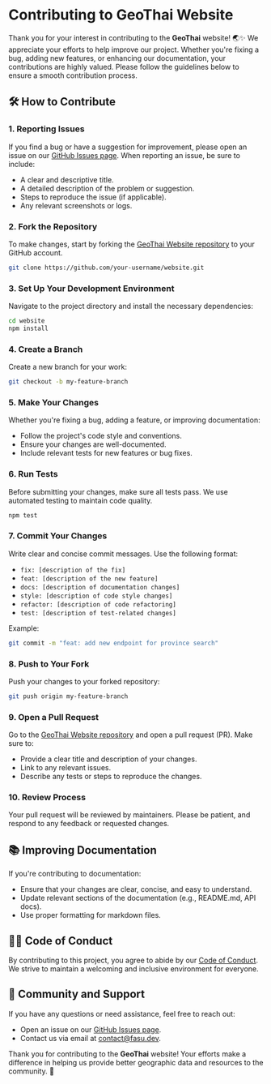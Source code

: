 # Contributing to GeoThai Website

Thank you for your interest in contributing to the **GeoThai** website! 🌏✨ We appreciate your efforts to help improve our project. Whether you're fixing a bug, adding new features, or enhancing our documentation, your contributions are highly valued. Please follow the guidelines below to ensure a smooth contribution process.

## 🛠 How to Contribute

### 1. Reporting Issues

If you find a bug or have a suggestion for improvement, please open an issue on our [GitHub Issues page](https://github.com/GeoThai/website/issues). When reporting an issue, be sure to include:

-   A clear and descriptive title.
-   A detailed description of the problem or suggestion.
-   Steps to reproduce the issue (if applicable).
-   Any relevant screenshots or logs.

### 2. Fork the Repository

To make changes, start by forking the [GeoThai Website repository](https://github.com/GeoThai/website) to your GitHub account.

```bash
git clone https://github.com/your-username/website.git
```

### 3. Set Up Your Development Environment

Navigate to the project directory and install the necessary dependencies:

```bash
cd website
npm install
```

### 4. Create a Branch

Create a new branch for your work:

```bash
git checkout -b my-feature-branch
```

### 5. Make Your Changes

Whether you're fixing a bug, adding a feature, or improving documentation:

-   Follow the project's code style and conventions.
-   Ensure your changes are well-documented.
-   Include relevant tests for new features or bug fixes.

### 6. Run Tests

Before submitting your changes, make sure all tests pass. We use automated testing to maintain code quality.

```bash
npm test
```

### 7. Commit Your Changes

Write clear and concise commit messages. Use the following format:

-   `fix: [description of the fix]`
-   `feat: [description of the new feature]`
-   `docs: [description of documentation changes]`
-   `style: [description of code style changes]`
-   `refactor: [description of code refactoring]`
-   `test: [description of test-related changes]`

Example:

```bash
git commit -m "feat: add new endpoint for province search"
```

### 8. Push to Your Fork

Push your changes to your forked repository:

```bash
git push origin my-feature-branch
```

### 9. Open a Pull Request

Go to the [GeoThai Website repository](https://github.com/GeoThai/website) and open a pull request (PR). Make sure to:

-   Provide a clear title and description of your changes.
-   Link to any relevant issues.
-   Describe any tests or steps to reproduce the changes.

### 10. Review Process

Your pull request will be reviewed by maintainers. Please be patient, and respond to any feedback or requested changes.

## 📚 Improving Documentation

If you're contributing to documentation:

-   Ensure that your changes are clear, concise, and easy to understand.
-   Update relevant sections of the documentation (e.g., README.md, API docs).
-   Use proper formatting for markdown files.

## 🧑‍💻 Code of Conduct

By contributing to this project, you agree to abide by our [Code of Conduct](CODE_OF_CONDUCT.md). We strive to maintain a welcoming and inclusive environment for everyone.

## 🙌 Community and Support

If you have any questions or need assistance, feel free to reach out:

-   Open an issue on our [GitHub Issues page](https://github.com/GeoThai/website/issues).
-   Contact us via email at [contact@fasu.dev](mailto:contact@fasu.dev).

Thank you for contributing to the **GeoThai** website! Your efforts make a difference in helping us provide better geographic data and resources to the community. 🌟
